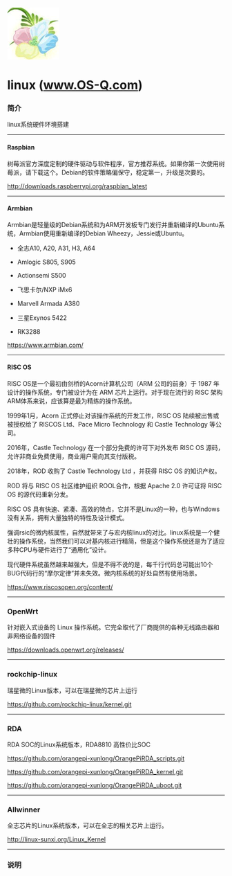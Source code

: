 ﻿[![sites](docs/os-q.png)](http://www.os-q.com)

# linux (www.OS-Q.com)

### 简介

linux系统硬件环境搭建

---

####  Raspbian

树莓派官方深度定制的硬件驱动与软件程序，官方推荐系统。如果你第一次使用树莓派，请下载这个。Debian的软件策略偏保守，稳定第一，升级是次要的。

http://downloads.raspberrypi.org/raspbian_latest

---

#### Armbian

Armbian是轻量级的Debian系统和为ARM开发板专门发行并重新编译的Ubuntu系统，Armbian使用重新编译的Debian Wheezy，Jessie或Ubuntu。

- 全志A10, A20, A31, H3, A64

- Amlogic S805, S905

- Actionsemi S500

- 飞思卡尔/NXP iMx6

- Marvell Armada A380

- 三星Exynos 5422

- RK3288


https://www.armbian.com/


---

#### RISC OS

RISC OS是一个最初由剑桥的Acorn计算机公司（ARM 公司的前身）于 1987 年设计的操作系统，专门被设计为在 ARM 芯片上运行。对于现在流行的 RISC 架构ARM体系来说，应该算是最为精练的操作系统。

1999年1月，Acorn 正式停止对该操作系统的开发工作，RISC OS 陆续被出售或被授权给了 RISCOS Ltd、Pace Micro Technology 和 Castle Technology 等公司。

2016年，Castle Technology 在一个部分免费的许可下对外发布 RISC OS 源码，允许非商业免费使用，商业用户需向其支付版税。

2018年，ROD 收购了 Castle Technology Ltd ，并获得 RISC OS 的知识产权。

ROD 将与 RISC OS 社区维护组织 ROOL合作，根据 Apache 2.0 许可证将 RISC OS 的源代码重新分发。

RISC OS 具有快速、紧凑、高效的特点，它并不是Linux的一种，也与Windows没有关系，拥有大量独特的特性及设计模式。

强调rsic的微内核属性，自然就带来了与宏内核linux的对比。linux系统是一个健壮的操作系统，当然我们可以对基内核进行精简，但是这个操作系统还是为了适应多种CPU与硬件进行了“通用化”设计。

现代硬件系统虽然越来越强大，但是不得不说的是，每千行代码总可能出10个BUG代码行的“摩尔定律”并未失效。微内核系统的好处自然有使用场景。

https://www.riscosopen.org/content/


---

### OpenWrt

针对嵌入式设备的 Linux 操作系统。它完全取代了厂商提供的各种无线路由器和非网络设备的固件

https://downloads.openwrt.org/releases/

---

### rockchip-linux

瑞星微的Linux版本，可以在瑞星微的芯片上运行

https://github.com/rockchip-linux/kernel.git

---

### RDA

RDA SOC的Linux系统版本，RDA8810 高性价比SOC

https://github.com/orangepi-xunlong/OrangePiRDA_scripts.git

https://github.com/orangepi-xunlong/OrangePiRDA_kernel.git

https://github.com/orangepi-xunlong/OrangePiRDA_uboot.git

---

### Allwinner

全志芯片的Linux系统版本，可以在全志的相关芯片上运行。

http://linux-sunxi.org/Linux_Kernel




---

### 说明


